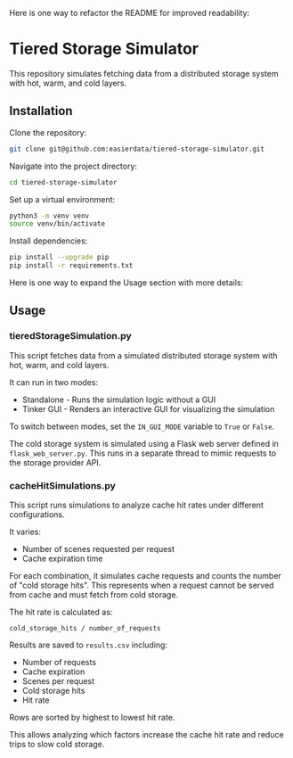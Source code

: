 Here is one way to refactor the README for improved readability:

# Tiered Storage Simulator

This repository simulates fetching data from a distributed storage system with hot, warm, and cold layers.

## Installation

Clone the repository:

```bash
git clone git@github.com:easierdata/tiered-storage-simulator.git
```

Navigate into the project directory:

```bash
cd tiered-storage-simulator
```

Set up a virtual environment:

```bash
python3 -m venv venv
source venv/bin/activate
```

Install dependencies:

```bash
pip install --upgrade pip
pip install -r requirements.txt
```

Here is one way to expand the Usage section with more details:

## Usage

### tieredStorageSimulation.py

This script fetches data from a simulated distributed storage system with hot, warm, and cold layers.

It can run in two modes:

- Standalone - Runs the simulation logic without a GUI
- Tinker GUI - Renders an interactive GUI for visualizing the simulation

To switch between modes, set the `IN_GUI_MODE` variable to `True` or `False`.

The cold storage system is simulated using a Flask web server defined in `flask_web_server.py`. This runs in a separate thread to mimic requests to the storage provider API.

### cacheHitSimulations.py

This script runs simulations to analyze cache hit rates under different configurations.

It varies:

- Number of scenes requested per request
- Cache expiration time

For each combination, it simulates cache requests and counts the number of "cold storage hits". This represents when a request cannot be served from cache and must fetch from cold storage.

The hit rate is calculated as:

```
cold_storage_hits / number_of_requests
```

Results are saved to `results.csv` including:

- Number of requests
- Cache expiration
- Scenes per request
- Cold storage hits
- Hit rate

Rows are sorted by highest to lowest hit rate.

This allows analyzing which factors increase the cache hit rate and reduce trips to slow cold storage.
